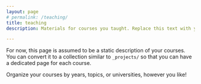 ```yaml
---
layout: page
# permalink: /teaching/
title: teaching
description: Materials for courses you taught. Replace this text with your description.

---
```


For now, this page is assumed to be a static description of your courses. You can convert it to a collection similar to `_projects/` so that you can have a dedicated page for each course.

Organize your courses by years, topics, or universities, however you like!

